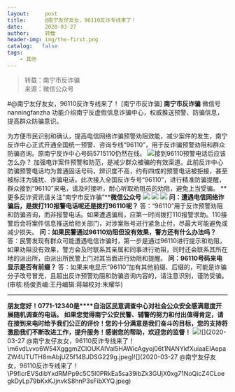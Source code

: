 ```yaml
---
layout:     post
title:      @南宁友仔友女，96110反诈专线来了！
date:       2020-03-27
author:     转载
header-img: img/the-first.png
catalog:   false
tags:
    - 其他
---
```


<blockquote><p>转载：南宁市反诈骗<br>
来源：微信公众号</p></blockquote>

#@南宁友仔友女，96110反诈专线来了！
[南宁市反诈骗]
**南宁市反诈骗**
微信号nanningfanzha
功能介绍南宁反虚假信息诈骗中心，权威推送预警、防骗信息，提高群众防骗意识。

为方便市民识别和确认，提高电信网络诈骗预警劝阻效能，减少案件的发生，南宁反诈中心正式开通全国统一预警、咨询专线“96110”，用于反诈骗预警劝阻和群众防骗咨询。原南宁反诈中心号码5715110仍然在线。
![]({{site.baseurl}}/postimg/m6vdLvvo6W6VsSjXKbZwtPcaAaeW7uwXKUDARl2Akj00vY8en2QRWt91cNSJ18Nia44SIEW0UsUspRLCCFib2ibog.jpeg)接到96110预警电话后应该怎么办？
加强电诈案件预警和防范，是减少群众被骗的有效渠道。此前反诈中心防骗预警电话均为普通固话号码，辨识度不高，约有四成的预警电话被拒接，甚至被标注为骚扰、诈骗电话。此次接入全国反诈专号“96110”，进行精准防骗提醒，群众接到“96110”来电，请及时接听，耐心听取劝阻员的劝阻，避免上当受骗。
**更多反诈资讯请关注“南宁市反诈骗”****微信公众号**
![]({{site.baseurl}}/postimg/m6vdLvvo6W5RYRxA78UzXp4SRaKu6Sic78h4MvdTO4Ym8umkEQoeF2qMDnU0fXabOT19jrGajY3UInOc56GIFOA.jpeg)
![]({{site.baseurl}}/postimg/m6vdLvvo6W6VsSjXKbZwtPcaAaeW7uwXu56NKbJ4yFek4DhAblY91icYyuPZYBtpaqMVHayxibgU0zicwJlSVlMXA.jpeg)
![]({{site.baseurl}}/postimg/m6vdLvvo6W6VsSjXKbZwtPcaAaeW7uwXrvG7fUV48NHCXs91E2fCypFKTA3k8byHn6d88dibfKq43l8cfQia9RCQ.jpeg)
**问：****遭遇电信网络诈骗后，是拨打110报警电话呢还是拨打96110呢****？**
答：“96110”用于反诈预警劝阻和防骗咨询，而非报警电话。如果遭遇骗局，应第一时间拨打110报警求助。110接警后会将案件信息推送给相关部门，对涉案账号进行紧急止付，尽最大可能避免或减少损失。
**问：如果民警通过96110劝阻但没有效果，警方还有什么办法吗？**
答：民警发现有群众可能遭遇电信诈骗时，第一步是通过96110进行提示和劝阻，如果劝阻没有效果，警方会及时联系其亲属和同事进行劝阻，同时还会联系其所在地的派出所，由派出所民警上门对其当面进行劝阻和提醒。
**问：96110号码来电显示是否有前缀？**
答：如果来电显示“96110”加有其他前缀、后缀的，可能是诈骗分子改号冒充，且超出反诈预警劝阻和防骗咨询内容的，请注意识别，谨防受骗。
(审核:杨俊责编:王丹编辑:蒋越校对:朱耀华)
***
**朋友您好！0771-12340是****自治区民意调查中心对社会公众安全感满意度开展随机调查的电话。**
**如果您觉得南宁公安民警、辅警的努力和付出值得肯定，请在接到来电时给予我们公正的评价！您的十分满意是我们奋斗的目标，您的支持将激励我们不断改进工作，提升服务！感谢您的帮助，欢迎您的监督！**
![]({{site.baseurl}}/postimg/P9ficrEVSdibYxdRMPp9c5C5I0PRkEa5saqIvfTiaatXxgg8EC3WAN5CuZx8PZwOnRV3vvd8gISqJictyVoMD8Cziaw.jpeg)![](2020-03-27
@南宁友仔友女，96110反诈专线来了！\\m6vdLvvo6W54XgggmZClOUKAlVal5HAWicAgyoj06t1NANYkfXuiaaEIAepaZW4UTUTH8mAbjUZ5f14BJDSG229g.jpeg)![](2020-03-27
@南宁友仔友女，96110反诈专线来了！\\P9ficrEVSdibYxdRMPp9c5C5I0PRkEa5sa39ibZk3GUjX0xg71NoQicZ4CLoegkDyLp79bKxKJjnvkS8hnP3sFibXYQ.jpeg)
